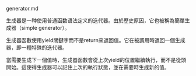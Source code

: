 generator.md

生成器是一种使用普通函数语法定义的迭代器。由於歷史原因，它也被稱為簡單生成器（simple generator）。

生成器函數使用yield關鍵字而不是return來返回值。它在被調用時返回一個生成器，即一種特殊的迭代器。

當需要生成下一個值時，生成器函數會從上次yield的位置繼續執行，而不是從頭開始。這使得生成器可以記住上次的執行狀態，並在需要時生成新的值。